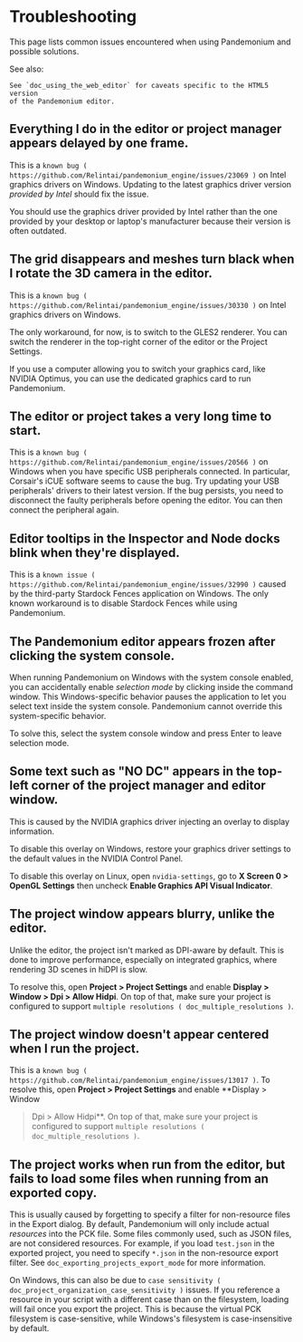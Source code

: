 

Troubleshooting
===============

This page lists common issues encountered when using Pandemonium and possible solutions.

See also:


    See `doc_using_the_web_editor` for caveats specific to the HTML5 version
    of the Pandemonium editor.

Everything I do in the editor or project manager appears delayed by one frame.
------------------------------------------------------------------------------

This is a `known bug ( https://github.com/Relintai/pandemonium_engine/issues/23069 )` on
Intel graphics drivers on Windows. Updating to the latest graphics driver
version *provided by Intel* should fix the issue.

You should use the graphics driver provided by Intel rather than the one
provided by your desktop or laptop's manufacturer because their version is often
outdated.

The grid disappears and meshes turn black when I rotate the 3D camera in the editor.
------------------------------------------------------------------------------------

This is a `known bug ( https://github.com/Relintai/pandemonium_engine/issues/30330 )` on
Intel graphics drivers on Windows.

The only workaround, for now, is to switch to the GLES2 renderer. You can switch
the renderer in the top-right corner of the editor or the Project Settings.

If you use a computer allowing you to switch your graphics card, like NVIDIA
Optimus, you can use the dedicated graphics card to run Pandemonium.

The editor or project takes a very long time to start.
------------------------------------------------------

This is a `known bug ( https://github.com/Relintai/pandemonium_engine/issues/20566 )` on
Windows when you have specific USB peripherals connected. In particular,
Corsair's iCUE software seems to cause the bug. Try updating your USB
peripherals' drivers to their latest version. If the bug persists, you need to
disconnect the faulty peripherals before opening the editor. You can then
connect the peripheral again.

Editor tooltips in the Inspector and Node docks blink when they're displayed.
-----------------------------------------------------------------------------

This is a `known issue ( https://github.com/Relintai/pandemonium_engine/issues/32990 )`
caused by the third-party Stardock Fences application on Windows.
The only known workaround is to disable Stardock Fences while using Pandemonium.

The Pandemonium editor appears frozen after clicking the system console.
------------------------------------------------------------------

When running Pandemonium on Windows with the system console enabled, you can
accidentally enable *selection mode* by clicking inside the command window. This
Windows-specific behavior pauses the application to let you select text inside
the system console. Pandemonium cannot override this system-specific behavior.

To solve this, select the system console window and press Enter to leave
selection mode.

Some text such as "NO DC" appears in the top-left corner of the project manager and editor window.
--------------------------------------------------------------------------------------------------

This is caused by the NVIDIA graphics driver injecting an overlay to display information.

To disable this overlay on Windows, restore your graphics driver settings to the
default values in the NVIDIA Control Panel.

To disable this overlay on Linux, open `nvidia-settings`, go to **X Screen 0 >
OpenGL Settings** then uncheck **Enable Graphics API Visual Indicator**.

The project window appears blurry, unlike the editor.
-----------------------------------------------------

Unlike the editor, the project isn't marked as DPI-aware by default. This is
done to improve performance, especially on integrated graphics, where rendering
3D scenes in hiDPI is slow.

To resolve this, open **Project > Project Settings** and enable **Display >
Window > Dpi > Allow Hidpi**. On top of that, make sure your project is
configured to support `multiple resolutions ( doc_multiple_resolutions )`.

The project window doesn't appear centered when I run the project.
------------------------------------------------------------------

This is a `known bug ( https://github.com/Relintai/pandemonium_engine/issues/13017 )`. To
resolve this, open **Project > Project Settings** and enable **Display > Window
> Dpi > Allow Hidpi**. On top of that, make sure your project is configured to
support `multiple resolutions ( doc_multiple_resolutions )`.

The project works when run from the editor, but fails to load some files when running from an exported copy.
------------------------------------------------------------------------------------------------------------

This is usually caused by forgetting to specify a filter for non-resource files
in the Export dialog. By default, Pandemonium will only include actual *resources*
into the PCK file. Some files commonly used, such as JSON files, are not
considered resources. For example, if you load `test.json` in the exported
project, you need to specify `*.json` in the non-resource export filter. See
`doc_exporting_projects_export_mode` for more information.

On Windows, this can also be due to `case sensitivity
( doc_project_organization_case_sensitivity )` issues. If you reference a resource
in your script with a different case than on the filesystem, loading will fail
once you export the project. This is because the virtual PCK filesystem is
case-sensitive, while Windows's filesystem is case-insensitive by default.
